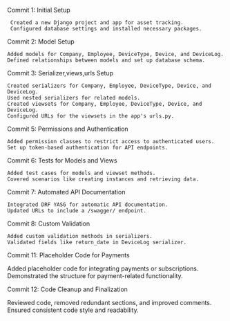 Commit 1: Initial Setup

     Created a new Django project and app for asset tracking.
     Configured database settings and installed necessary packages.

Commit 2: Model Setup

    Added models for Company, Employee, DeviceType, Device, and DeviceLog.
    Defined relationships between models and set up database schema.

Commit 3: Serializer,views,urls Setup

    Created serializers for Company, Employee, DeviceType, Device, and DeviceLog.
    Used nested serializers for related models.
    Created viewsets for Company, Employee, DeviceType, Device, and DeviceLog.
    Configured URLs for the viewsets in the app's urls.py.

Commit 5: Permissions and Authentication

    Added permission classes to restrict access to authenticated users.
    Set up token-based authentication for API endpoints.

Commit 6: Tests for Models and Views

    Added test cases for models and viewset methods.
    Covered scenarios like creating instances and retrieving data.

Commit 7: Automated API Documentation

    Integrated DRF YASG for automatic API documentation.
    Updated URLs to include a /swagger/ endpoint.


Commit 8: Custom Validation

    Added custom validation methods in serializers.
    Validated fields like return_date in DeviceLog serializer.

Commit 11: Placeholder Code for Payments

   Added placeholder code for integrating payments or subscriptions.
   Demonstrated the structure for payment-related functionality.

Commit 12: Code Cleanup and Finalization

   Reviewed code, removed redundant sections, and improved comments.
   Ensured consistent code style and readability.